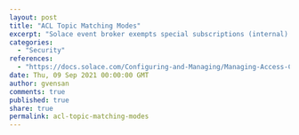```yaml
---
layout: post
title: "ACL Topic Matching Modes"
excerpt: "Solace event broker exempts special subscriptions (internal) when doing ACL enforcement and the mode of enforcement is set by setting the 'ACL Topic Matching Mode'"
categories:
  - "Security"
references:
  - "https://docs.solace.com/Configuring-and-Managing/Managing-Access-Control-Lists.htm?Highlight=ACL%20Topic%20Matching%20Modes#ACL-Topic-Match"
date: Thu, 09 Sep 2021 00:00:00 GMT
author: gvensan
comments: true
published: true
share: true
permalink: acl-topic-matching-modes
---
```

